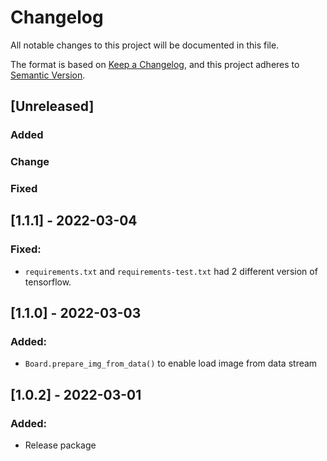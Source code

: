 # Changelog
All notable changes to this project will be documented in this file.

The format is based on [Keep a Changelog](https://keepachangelog.com/en/1.0.0/), and this project adheres to [Semantic Version](https://semver.org/spec/v2.0.0.html).

## [Unreleased]
### Added

### Change

### Fixed

## [1.1.1] - 2022-03-04
### Fixed:
- `requirements.txt` and `requirements-test.txt` had 2 different version of tensorflow.


## [1.1.0] - 2022-03-03
### Added:
- `Board.prepare_img_from_data()` to enable load image from data stream

## [1.0.2] - 2022-03-01
### Added:
- Release package